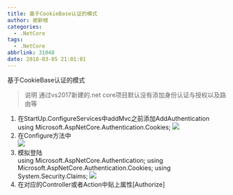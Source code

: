 ```yaml
---
title: 基于CookieBase认证的模式
author: 谢新根
categories:
  - .NetCore
tags:
  - .NetCore
abbrlink: 31048
date: 2018-03-05 21:01:01
---
```


基于CookieBase认证的模式
<!-- more -->

>说明 通过vs2017新建的.net core项目默认没有添加身份认证与授权以及路由等  
1. 在StartUp.ConfigureServices中addMvc之前添加AddAuthentication  
using Microsoft.AspNetCore.Authentication.Cookies;
![](https://cdn.jsdelivr.net/gh/xiexingen/blog/assets/images/dotnetcore/core/02/0101.png)
2. 在Configure方法中  
![](https://cdn.jsdelivr.net/gh/xiexingen/blog/assets/images/dotnetcore/core/02/0201.png)
3. 模拟登陆  
using Microsoft.AspNetCore.Authentication;
using Microsoft.AspNetCore.Authentication.Cookies;
using System.Security.Claims;
![](https://cdn.jsdelivr.net/gh/xiexingen/blog/assets/images/dotnetcore/core/02/0301.png)
4. 在对应的Controller或者Action中贴上属性[Authorize]  